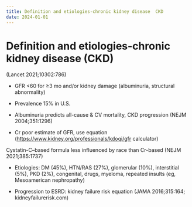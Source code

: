 ```yaml
---
title: Definition and etiologies-chronic kidney disease  CKD 
date: 2024-01-01
---
```

# Definition and etiologies-chronic kidney disease (CKD)

 (Lancet 2021;10302:786)

* GFR <60 for ≥3 mo and/or kidney damage (albuminuria, structural abnormality)

* Prevalence 15% in U.S.

* Albuminuria predicts all-cause & CV mortality, CKD progression (NEJM 2004;351:1296)

* Cr poor estimate of GFR, use equation (https://www.kidney.org/professionals/kdoqi/gfr calculator)

Cystatin-C–based formula less influenced by race than Cr-based (NEJM 2021;385:1737)

* Etiologies: DM (45%), HTN/RAS (27%), glomerular (10%), interstitial (5%), PKD (2%), congenital, drugs, myeloma, repeated insults (eg, Mesoamerican nephropathy)

* Progression to ESRD: kidney failure risk equation (JAMA 2016;315:164; kidneyfailurerisk.com)
